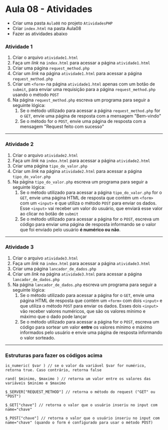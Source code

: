 # Aula 08 - Atividades

- Criar uma pasta `Aula08` no projeto `AtividadesPHP`
- Criar `index.html` na pasta Aula08
- Fazer as atividades abaixo



### Atividade 1

1. Criar o arquivo `atividade1.html`
2. Faça um *link* na `index.html` para acessar a página `atividade1.html`
3. Criar uma página `request_method.php`
4. Criar um *link* na página `atividade1.html` para acessar a página `request_method.php`
5. Criar um `<form>` na página `atividade1.html` apenas com um botão de `submit`, para enviar uma requisição para a página `request_method.php` usando o método `POST`
6. Na página `request_method.php` escreva um programa para seguir a seguinte lógica:
   1. Se o método utilizado para acessar a página `request_method.php` for o `GET`, envie uma página de resposta com a mensagem "Bem-vindo"
   2. Se o método for o `POST`, envie uma página de resposta com a mensagem "Request feito com sucesso"



---



### Atividade 2

1. Criar o arquivo `atividade2.html`
2. Faça um *link* na `index.html` para acessar a página `atividade2.html`
3. Criar uma página `tipo_do_valor.php`
4. Criar um *link* na página `atividade2.html` para acessar a página `tipo_do_valor.php`
5. Na página `tipo_do_valor.php` escreva um programa para seguir a seguinte lógica:
   1. Se o método utilizado para acessar a página `tipo_do_valor.php` for o `GET`, envie uma página HTML de resposta que contém um `<form>` com um `<input>` e que utiliza o método `POST` para enviar os dados. Esse `<input>` vai receber um valor do usuário, que enviará esse valor ao clicar no botão de `submit`
   2. Se o método utilizado para acessar a página for o `POST`, escreva um código para enviar uma página de resposta informando se o valor que foi enviado pelo usuário **é numérico ou não**.



---



### Atividade 3

1. Criar o arquivo `atividade3.html`
2. Faça um *link* na `index.html` para acessar a página `atividade3.html`
3. Criar uma página `lancador_de_dados.php`
4. Criar um *link* na página `atividade3.html` para acessar a página `lancador_de_dados.php`
5. Na página `lancador_de_dados.php` escreva um programa para seguir a seguinte lógica:
   1. Se o método utilizado para acessar a página for o `GET`, envie uma página HTML de resposta que contém um `<form>` com dois `<input>` e que utiliza o método `POST` para enviar os dados. Esses dois `<input>` vão receber valores numéricos, que são os valores mínimo e máximo que o dado pode lançar
   2. Se o método utilizado para acessar a página for o `POST`, escreva um código para sortear um valor **entre** os valores mínimo e máximo informados pelo usuário e envie uma página de resposta informando o valor sorteado.

---

### Estruturas para fazer os códigos acima

```php+HTML
is_numeric( $var ) // se o valor da variável $var for numérico, retorna true. Caso contrário, retorna false

rand( $minimo, $maximo ) // retorna um valor entre os valores das variáveis $minimo e $maximo

$_SERVER["REQUEST_METHOD"] // retorna o método do request ("GET" ou "POST")

$_GET["chave"] // retorna o valor que o usuário inseriu no input com name="chave"

$_POST["chave"] // retorna o valor que o usuário inseriu no input com name="chave" (quando o form é configurado para usar o método POST)
```

